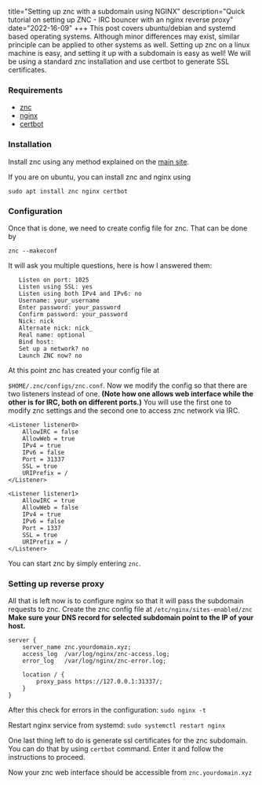 title="Setting up znc with a subdomain using NGINX"
description="Quick tutorial on setting up ZNC - IRC bouncer with an nginx reverse proxy"
date="2022-16-09"
+++
This post covers ubuntu/debian and systemd based operating systems. Although
minor differences may exist, similar principle can be applied to other systems
as well. Setting up znc on a linux machine is easy, and setting it up with a
subdomain is easy as well! We will be using a standard znc installation and use
certbot to generate SSL certificates.

### Requirements
- [znc](https://wiki.znc.in/Installation)
- [nginx](https://nginx.org/en/)
- [certbot](https://certbot.eff.org/)

### Installation

Install znc using any method explained on the [main site](https://wiki.znc.in/Installation). 

If you are on ubuntu, you can install znc and nginx using 

`sudo apt install znc nginx certbot`

### Configuration

Once that is done, we need to create config file for znc. That can be done by 

`znc --makeconf`

It will ask you multiple questions, here is how I answered them:

	   Listen on port: 1025    
	   Listen using SSL: yes    
	   Listen using both IPv4 and IPv6: no    
	   Username: your_username    
	   Enter password: your_password     
	   Confirm password: your_password            
	   Nick: nick     
	   Alternate nick: nick_    
	   Real name: optional    
	   Bind host:    
	   Set up a network? no    
	   Launch ZNC now? no    

At this point znc has created your config file at

`$HOME/.znc/configs/znc.conf`. 
Now we modify the config so that there are two listeners instead of one. **(Note how
one allows web interface while the other is for IRC, both on different
ports.)** You will use the first one to modify znc settings and the second one
to access znc network via IRC.

	<Listener listener0>
		AllowIRC = false
		AllowWeb = true
		IPv4 = true
		IPv6 = false
		Port = 31337
		SSL = true
		URIPrefix = /
	</Listener>

	<Listener listener1>
		AllowIRC = true
		AllowWeb = false
		IPv4 = true
		IPv6 = false
		Port = 1337
		SSL = true
		URIPrefix = /
	</Listener>

You can start znc by simply entering `znc`.

### Setting up reverse proxy

All that is left now is to configure nginx so that it will pass the
subdomain requests to znc. Create the znc config file at
`/etc/nginx/sites-enabled/znc` **Make sure your DNS record for selected subdomain point to the IP of your host.**

	server {
		server_name znc.yourdomain.xyz;
		access_log  /var/log/nginx/znc-access.log;
		error_log   /var/log/nginx/znc-error.log;

		location / {
			proxy_pass https://127.0.0.1:31337/;
		}
	}

After this check for errors in the configuration:
`sudo nginx -t`

Restart nginx service from systemd:
`sudo systemctl restart nginx`

One last thing left to do is generate ssl certificates for the znc subdomain.
You can do that by using `certbot` command. Enter it and follow the
instructions to proceed.

Now your znc web interface should be accessible from `znc.yourdomain.xyz`
